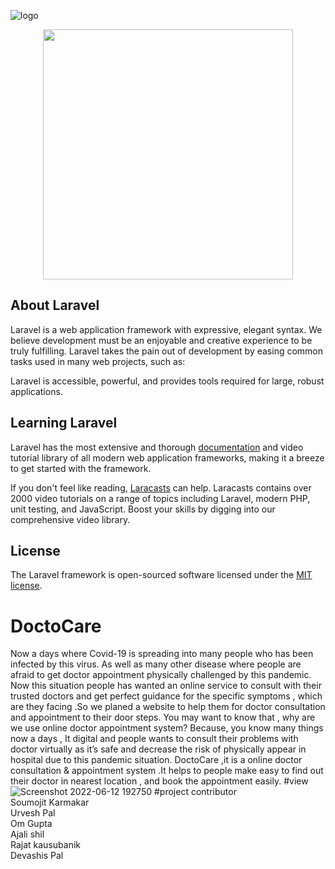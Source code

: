 ![logo](https://user-images.githubusercontent.com/73100677/173237462-2ff256dc-ad7c-44cb-a85d-757e2a20c628.png)
<p align="center"><a href="https://laravel.com" target="_blank"><img src="https://raw.githubusercontent.com/laravel/art/master/logo-lockup/5%20SVG/2%20CMYK/1%20Full%20Color/laravel-logolockup-cmyk-red.svg" width="400"></a></p>

>

## About Laravel

Laravel is a web application framework with expressive, elegant syntax. We believe development must be an enjoyable and creative experience to be truly fulfilling. Laravel takes the pain out of development by easing common tasks used in many web projects, such as:

Laravel is accessible, powerful, and provides tools required for large, robust applications.

## Learning Laravel

Laravel has the most extensive and thorough [documentation](https://laravel.com/docs) and video tutorial library of all modern web application frameworks, making it a breeze to get started with the framework.

If you don't feel like reading, [Laracasts](https://laracasts.com) can help. Laracasts contains over 2000 video tutorials on a range of topics including Laravel, modern PHP, unit testing, and JavaScript. Boost your skills by digging into our comprehensive video library.




## License

The Laravel framework is open-sourced software licensed under the [MIT license](https://opensource.org/licenses/MIT).
# DoctoCare
Now a days where Covid-19 is spreading into many people who has been infected by this virus. As well as many other disease where people are afraid to get doctor appointment physically challenged by this pandemic. Now this situation people has wanted an online service to consult with their trusted doctors and get perfect guidance for the specific symptoms , which are they facing .So we planed a website to help them for doctor consultation and  appointment to their door steps. You may want to know that , why are we use online doctor appointment system?  Because, you know many things now a days , It digital and people wants to consult their problems with doctor virtually as it’s safe and decrease the risk of physically appear in hospital due to this pandemic situation. DoctoCare ,it is a online doctor consultation & appointment system .It helps to people make easy to find out their doctor in nearest location , and book the appointment easily.
#view
![Screenshot 2022-06-12 192750](https://user-images.githubusercontent.com/73100677/173237087-014e3010-442e-4f18-916d-a8bae4f2df27.png)
#project contributor<br>
Soumojit Karmakar<br>
Urvesh Pal<br>
Om Gupta<br>
Ajali shil<br>
Rajat kausubanik<br>
Devashis Pal<br>

             
